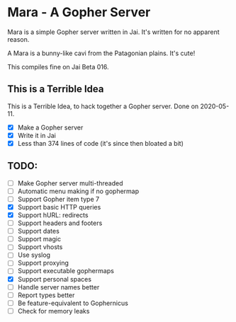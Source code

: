 
# Mara - A Gopher Server

Mara is a simple Gopher server written in Jai. It's written for no apparent
reason.

A Mara is a bunny-like cavi from the Patagonian plains. It's cute!

This compiles fine on Jai Beta 016.


## This is a Terrible Idea

This is a Terrible Idea, to hack together a Gopher server. Done on 2020-05-11.

 - [x] Make a Gopher server
 - [x] Write it in Jai
 - [x] Less than 374 lines of code (it's since then bloated a bit)

## TODO:

 - [ ] Make Gopher server multi-threaded
 - [ ] Automatic menu making if no gophermap
 - [ ] Support Gopher item type 7
 - [x] Support basic HTTP queries
 - [x] Support hURL: redirects
 - [ ] Support headers and footers
 - [ ] Support dates
 - [ ] Support magic
 - [ ] Support vhosts
 - [ ] Use syslog
 - [ ] Support proxying
 - [ ] Support executable gophermaps
 - [x] Support personal spaces
 - [ ] Handle server names better
 - [ ] Report types better
 - [ ] Be feature-equivalent to Gophernicus
 - [ ] Check for memory leaks
